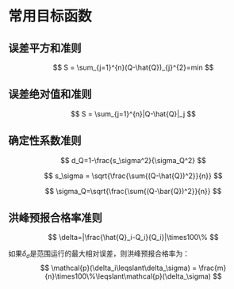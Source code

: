 # 常用目标函数
## 误差平方和准则
$$
S = \sum_{j=1}^{n}(Q-\hat{Q})_{j}^{2}=min
$$
## 误差绝对值和准则

$$
S = \sum_{j=1}^{n}|Q-\hat{Q}|_j
$$

## 确定性系数准则

$$
d_Q=1-\frac{s_\sigma^2}{\sigma_Q^2}
$$

$$
s_\sigma = \sqrt{\frac{\sum{(Q-\hat{Q})^2}}{n}}
$$

$$
\sigma_Q=\sqrt{\frac{\sum{(Q-\bar{Q})^2}}{n}}
$$

## 洪峰预报合格率准则

$$
\delta=|\frac{\hat{Q}_i-Q_i}{Q_i}|\times100\%
$$

如果$\delta_\sigma$是范围运行的最大相对误差，则洪峰预报合格率为：
$$
\mathcal{p}(\delta_i\leqslant\delta_\sigma) = \frac{m}{n}\times100\%\leqslant\mathcal{p}(\delta_\sigma)
$$

